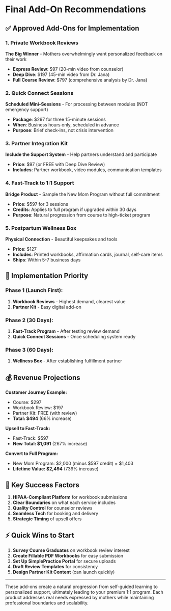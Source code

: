 # Final Add-On Recommendations

## ✅ Approved Add-Ons for Implementation

### 1. Private Workbook Reviews
**The Big Winner** - Mothers overwhelmingly want personalized feedback on their work
- **Express Review**: $97 (20-min video from counselor)
- **Deep Dive**: $197 (45-min video from Dr. Jana)
- **Full Course Review**: $797 (comprehensive analysis by Dr. Jana)

### 2. Quick Connect Sessions  
**Scheduled Mini-Sessions** - For processing between modules (NOT emergency support)
- **Package**: $297 for three 15-minute sessions
- **When**: Business hours only, scheduled in advance
- **Purpose**: Brief check-ins, not crisis intervention

### 3. Partner Integration Kit
**Include the Support System** - Help partners understand and participate
- **Price**: $97 (or FREE with Deep Dive Review)
- **Includes**: Partner workbook, video modules, communication templates

### 4. Fast-Track to 1:1 Support
**Bridge Product** - Sample the New Mom Program without full commitment
- **Price**: $597 for 3 sessions
- **Credits**: Applies to full program if upgraded within 30 days
- **Purpose**: Natural progression from course to high-ticket program

### 5. Postpartum Wellness Box
**Physical Connection** - Beautiful keepsakes and tools
- **Price**: $127
- **Includes**: Printed workbooks, affirmation cards, journal, self-care items
- **Ships**: Within 5-7 business days

## 🚀 Implementation Priority

### Phase 1 (Launch First):
1. **Workbook Reviews** - Highest demand, clearest value
2. **Partner Kit** - Easy digital add-on

### Phase 2 (30 Days):
1. **Fast-Track Program** - After testing review demand
2. **Quick Connect Sessions** - Once scheduling system ready

### Phase 3 (60 Days):
1. **Wellness Box** - After establishing fulfillment partner

## 💰 Revenue Projections

**Customer Journey Example:**
- Course: $297
- Workbook Review: $197
- Partner Kit: FREE (with review)
- **Total: $494** (66% increase)

**Upsell to Fast-Track:**
- Fast-Track: $597
- **New Total: $1,091** (267% increase)

**Convert to Full Program:**
- New Mom Program: $2,000 (minus $597 credit) = $1,403
- **Lifetime Value: $2,494** (739% increase)

## 🔑 Key Success Factors

1. **HIPAA-Compliant Platform** for workbook submissions
2. **Clear Boundaries** on what each service includes
3. **Quality Control** for counselor reviews
4. **Seamless Tech** for booking and delivery
5. **Strategic Timing** of upsell offers

## ⚡ Quick Wins to Start

1. **Survey Course Graduates** on workbook review interest
2. **Create Fillable PDF Workbooks** for easy submission
3. **Set Up SimplePractice Portal** for secure uploads
4. **Draft Review Templates** for consistency
5. **Design Partner Kit Content** (can launch quickly)

---

These add-ons create a natural progression from self-guided learning to personalized support, ultimately leading to your premium 1:1 program. Each product addresses real needs expressed by mothers while maintaining professional boundaries and scalability.